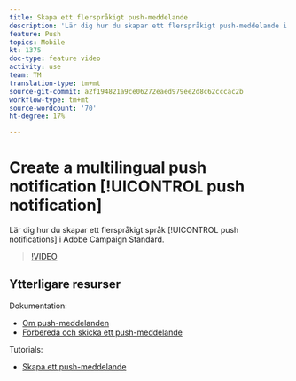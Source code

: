 ```yaml
---
title: Skapa ett flerspråkigt push-meddelande
description: 'Lär dig hur du skapar ett flerspråkigt push-meddelande i Adobe Campaign Standard (ACS). '
feature: Push
topics: Mobile
kt: 1375
doc-type: feature video
activity: use
team: TM
translation-type: tm+mt
source-git-commit: a2f194821a9ce06272eaed979ee2d8c62cccac2b
workflow-type: tm+mt
source-wordcount: '70'
ht-degree: 17%

---
```



# Create a multilingual push notification [!UICONTROL push notification]

Lär dig hur du skapar ett flerspråkigt språk [!UICONTROL push notifications] i Adobe Campaign Standard.

>[!VIDEO](https://video.tv.adobe.com/v/23304?quality=12)

## Ytterligare resurser

Dokumentation:

* [Om push-meddelanden](https://docs.adobe.com/content/help/en/campaign-standard/using/communication-channels/push-notifications/about-push-notifications.html)
* [Förbereda och skicka ett push-meddelande](https://docs.adobe.com/content/help/en/campaign-standard/using/communication-channels/push-notifications/preparing-and-sending-a-push-notification.html)

Tutorials:

* [Skapa ett push-meddelande](/help/communication-channels/mobile/push-notifications/creating-a-push-notification.md)
